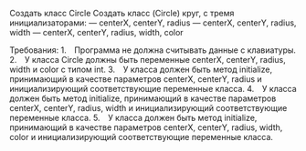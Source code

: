 Создать класс Circle
Создать класс (Circle) круг, с тремя инициализаторами:
— centerX, centerY, radius
— centerX, centerY, radius, width
— centerX, centerY, radius, width, color


Требования:
1. Программа не должна считывать данные с клавиатуры.
2. У класса Circle должны быть переменные centerX, centerY, radius, width и color с типом int.
3. У класса должен быть метод initialize, принимающий в качестве параметров centerX, centerY, radius и инициализирующий соответствующие переменные класса.
4. У класса должен быть метод initialize, принимающий в качестве параметров centerX, centerY, radius, width и инициализирующий соответствующие переменные класса.
5. У класса должен быть метод initialize, принимающий в качестве параметров centerX, centerY, radius, width, color и инициализирующий соответствующие переменные класса.